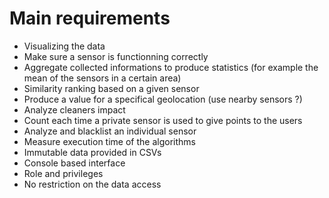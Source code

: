 # Main requirements

- Visualizing the data
- Make sure a sensor is functionning correctly
- Aggregate collected informations to produce statistics (for example the mean
  of the sensors in a certain area)
- Similarity ranking based on a given sensor
- Produce a value for a specifical geolocation (use nearby sensors ?)
- Analyze cleaners impact
- Count each time a private sensor is used to give points to the users
- Analyze and blacklist an individual sensor 
- Measure execution time of the algorithms
- Immutable data provided in CSVs
- Console based interface
- Role and privileges
- No restriction on the data access
